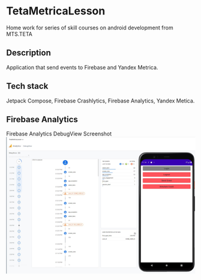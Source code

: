 # TetaMetricaLesson
Home work for series of skill courses on android development from MTS.TETA

## Description

Application that send events to Firebase and Yandex Metrica.

## Tech stack

Jetpack Compose, Firebase Crashlytics, Firebase Analytics, Yandex Metica.

## Firebase Analytics

Firebase Analytics DebugView Screenshot
![Firebase Analytics DebugView Screenshot](https://github.com/spinking/TetaMetricaLesson/blob/master/Screenshot_267.jpg?raw=true)
